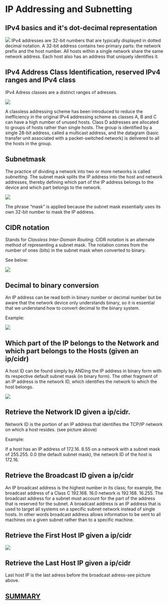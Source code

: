 # IP Addressing and Subnetting
## IPv4 basics and it's dot-decimal representation
![](https://www.cuehosting.com/blog/wp-content/uploads/2019/04/ipv41-1024x576.jpg)
IPv4 addresses are 32-bit numbers that are typically displayed in dotted decimal notation. A 32-bit address contains two primary parts: the network prefix and the host number. All hosts within a single network share the same network address. Each host also has an address that uniquely identifies it.

## IPv4 Address Class Identification, reserved IPv4 ranges and IPv4 class
IPv4 Adress classes are a distinct ranges of adresses.

![](https://miro.medium.com/max/1150/1*thUDdWKMrCNEErmw2lGN4Q.png)

A classless addressing scheme has been introduced to reduce the inefficiency in the original IPv4 addressing scheme as classes A, B and C can have a high number of unused hosts.
Class D addresses are allocated to groups of hosts rather than single hosts. The group is identified by a single 28-bit address, called a multicast address, and the datagram (basic transfer unit associated with a packet-switched network) is delivered to all the hosts in the group.

## Subnetmask
The practice of dividing a network into two or more networks is called *subnetting*. The subnet mask splits the IP address into the host and network addresses, thereby defining which part of the IP address belongs to the device and which part belongs to the network. 

![](https://www.9tut.com/images/ccna_self_study/Subnet/Class_A_binary_form.jpg)

The phrase “mask” is applied because the subnet mask essentially uses its own 32-bit number to mask the IP address.

## CIDR notation
Stands for *Classless Inter-Domain Routing*.
CIDR notation is an alternate method of representing a subnet mask. The notation comes from the number of ones (bits) in the subnet mask when converted to binary.

See below: 

![](https://whatismyipaddress.com/wp-content/uploads/cidr-notation.png)

## Decimal to binary conversion
An IP address can be read both in binary number or decimal number but be aware that the network device only understands binary, so it is essential that we understand how to convert decimal to the binary system.

Example:

![](https://www.oreilly.com/library/view/ccna-cisco-certified/9781118088050/images/tablewra01_fmt.gif)

## Which part of the IP belongs to the Network and which part belongs to the Hosts (given an ip/cidr)
A host ID can be found simply by ANDing the IP address in binary form with its respective default subnet mask (in binary form). The other fragment of an IP address is the network ID, which identifies the network to which the host belongs.

![](https://media.geeksforgeeks.org/wp-content/uploads/20211030221518/hostandnetid.png)

## Retrieve the Network ID given a ip/cidr.
Network ID is the portion of an IP address that identifies the TCP/IP network on which a host resides.
(see picture above)

Example:

If a host has an IP address of 172.16. 8.55 on a network with a subnet mask of 255.255. 0.0 (the default subnet mask), the network ID of the host is 172.16.

## Retrieve the Broadcast ID given a ip/cidr
An IP broadcast address is the highest number in its class; for example, the broadcast address of a Class C 192.168. 16.0 network is 192.168. 16.255. The broadcast address for a subnet must account for the part of the address that is reserved for the subnet.
A broadcast address is an IP address that is used to target all systems on a specific subnet network instead of single hosts. In other words broadcast address allows information to be sent to all machines on a given subnet rather than to a specific machine.

## Retrieve the First Host IP given a ip/cidr
![](https://image.slidesharecdn.com/subnetting-210527080823/85/subnetting-20-320.jpg?cb=1622102972)

## Retrieve the Last Host IP given a ip/cidr
Last host IP is the last adress before the broadcast adress-see picture above.

## [SUMMARY](https://erikberg.com/notes/networks.html)

